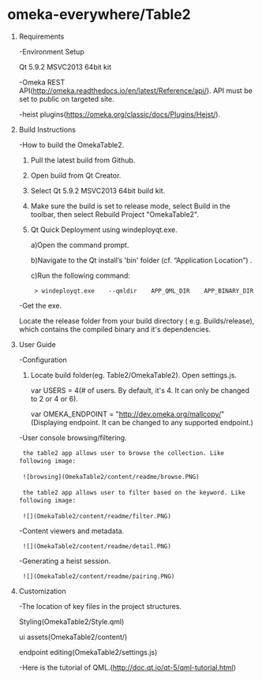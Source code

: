 # omeka-everywhere/Table2

1. Requirements

	-Environment Setup
	
	 Qt 5.9.2 MSVC2013 64bit kit
	 
	-Omeka REST API(http://omeka.readthedocs.io/en/latest/Reference/api/). API must be set to public on targeted site.
	
	-heist plugins(https://omeka.org/classic/docs/Plugins/Heist/).

2. Build Instructions

	-How to build the OmekaTable2.
	1. Pull the latest build from Github.
	2. Open build from Qt Creator.
	3. Select Qt 5.9.2 MSVC2013 64bit build kit.
	4. Make sure the build is set to release mode, select Build in the toolbar, then select Rebuild Project "OmekaTable2".
	5. Qt Quick Deployment using windeployqt.exe.
	
	 	a)Open the command prompt.
		
	 	b)Navigate to the Qt install’s 'bin' folder (cf. “Application Location”) .
		
	 	c)Run the following command:
		
			> windeployqt.exe    --qmldir    APP_QML_DIR    APP_BINARY_DIR
	
	-Get the exe.
	
	Locate the release folder from your build directory ( e.g. Builds/release), which contains the compiled binary and it's dependencies.
	
3. User Guide
	
	-Configuration
	
	1. Locate build folder(eg. Table2/OmekaTable2). Open settings.js. 
	
		var USERS = 4(# of users. By default, it's 4. It can only be changed to 2 or 4 or 6).
		
		var OMEKA_ENDPOINT = "http://dev.omeka.org/mallcopy/" (Displaying endpoint. It can be changed to any supported endpoint.)
		
	-User console browsing/filtering.
	
		the table2 app allows user to browse the collection. Like following image:
		
		![browsing](OmekaTable2/content/readme/browse.PNG)
		
		the table2 app allows user to filter based on the keyword. Like following image:
		
		![](OmekaTable2/content/readme/filter.PNG)
		
	-Content viewers and metadata.
	
		![](OmekaTable2/content/readme/detail.PNG)
		
	-Generating a heist session.
	
		![](OmekaTable2/content/readme/pairing.PNG)

4. Customization

	-The location of key files in the project structures.
	
	Styling(OmekaTable2/Style.qml)
	
	ui assets(OmekaTable2/content/)
	
	endpoint editing(OmekaTable2/settings.js)
	
	-Here is the tutorial of QML.(http://doc.qt.io/qt-5/qml-tutorial.html)
		
		

